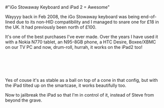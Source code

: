 #"iGo Stowaway Keyboard and iPad 2 = Awesome"


 <p>Wayyyy back in Feb 2008, the iGo Stowaway keyboard was being end-of-lined due to its non-HID compatibility and I managed to snare one for &pound;18 in the UK. It had previously been north of &pound;100.</p>
<p>It's one of the best purchases I've ever made. Over the years I have used it with a Nokia N770 tablet, an N95-8GB phone, a HTC Desire, Boxee/XBMC on our TV PC and now, drum-roll, hurrah, it works on the iPad2 too!</p>
<p>&nbsp;</p>
<p><img src="http://lh5.googleusercontent.com/-DdSqJlaqO5k/TuYrvXUlLNI/AAAAAAAATdE/UXGUkWHoh3Y/s800/IMG_20111212_162504.jpg" alt="" /></p>
<p>&nbsp;</p>
<p>Yes of couse it's as stable as a ball on top of a cone in that config, but with the iPad tilted up on the smartcase, it works beautifully too.</p>
<p>Now to jailbreak the iPad so that I'm in control of it, instead of Steve from beyond the grave.</p>
<p>&nbsp;</p>
 